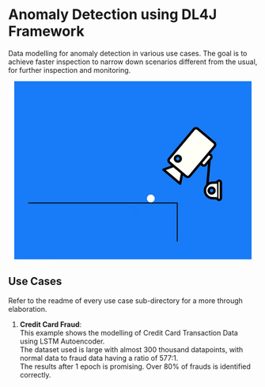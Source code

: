 # Anomaly Detection using DL4J Framework

Data modelling for anomaly detection in various use cases.
The goal is to achieve faster inspection to narrow down scenarios different from the usual, for further inspection and monitoring.

<p align="center">
  <img src="metadata/gif/cctv.gif">
</p>

## Use Cases 

Refer to the readme of every use case sub-directory for a more through elaboration. 

1. **Credit Card Fraud**:  
This example shows the modelling of Credit Card Transaction Data using LSTM Autoencoder.  
The dataset used is large with almost 300 thousand datapoints, with normal data to fraud data having a ratio of 577:1.  
The results after 1 epoch is promising. Over 80% of frauds is identified correctly. 
